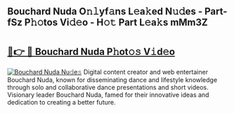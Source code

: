 ## Bouchard Nuda O𝚗𝚕yf𝚊ns L𝚎a𝚔ed N𝚞𝚍es - Part-fSz P𝚑𝚘tos Vi𝚍𝚎o - H𝚘𝚝 Part L𝚎a𝚔s mMm3Z

# <h2><a href="http://kf8e4kk.oniu.top/?m=Bouchard+Nuda">🔗👉 🔴 Bouchard Nuda P𝚑ot𝚘𝚜 V𝚒d𝚎o</a></h2>

[![Bouchard Nuda Nu𝚍e𝚜](https://i.imgur.com/0qMVB7G.gif)](http://kf8e4kk.oniu.top/?m=Bouchard+Nuda)
Digital content creator and web entertainer Bouchard Nuda, known for disseminating dance and lifestyle knowledge through solo and collaborative dance presentations and short videos. Visionary leader Bouchard Nuda, famed for their innovative ideas and dedication to creating a better future.  
